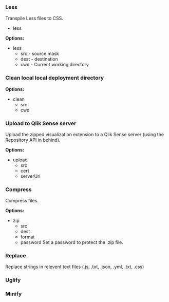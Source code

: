 
### Less

Transpile Less files to CSS. 

- less

**Options:**
- less
  - src - source mask
  - dest - destination
  - cwd - Current working directory

### Clean local local deployment directory

**Options:**
- clean
  - src
  - cwd
  
### Upload to Qlik Sense server

Upload the zipped visualization extension to a Qlik Sense server (using the Repository API in behind).

**Options:**
- upload
  - src
  - cert
  - serverUrl
  
### Compress

Compress files.

**Options:**
- zip
  - src
  - dest
  - format
  - password Set a password to protect the .zip file.
  
### Replace
Replace strings in relevent text files (.js, .txt, .json, .yml, .txt, .css)

### Uglify

### Minify

